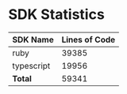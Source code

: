 # SDK Statistics

| SDK Name | Lines of Code |
| -------- | ------------- |
| ruby | 39385 |
| typescript | 19956 |
| **Total** | 59341 |
